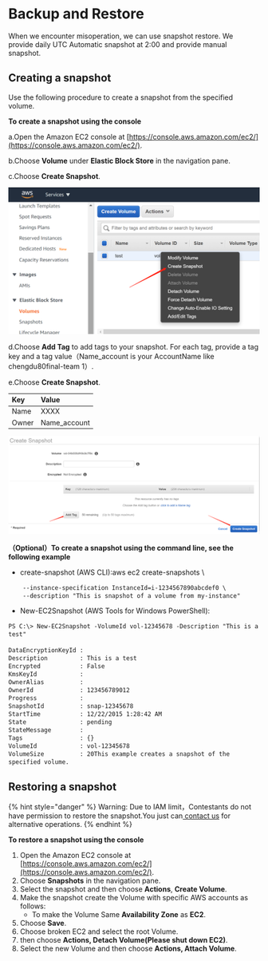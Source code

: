 # Backup and Restore

When we encounter misoperation, we can use snapshot restore. We provide daily UTC Automatic snapshot at 2:00 and provide manual snapshot.

## Creating a snapshot <a id="ebs-create-snapshot"></a>

Use the following procedure to create a snapshot from the specified volume.

**To create a snapshot using the console**

a.Open the Amazon EC2 console at [https://console.aws.amazon.com/ec2/](https://console.aws.amazon.com/ec2/).

b.Choose **Volume** under **Elastic Block Store** in the navigation pane.

c.Choose **Create Snapshot**.

![](../../.gitbook/assets/image%20%2865%29.png)

d.Choose **Add Tag** to add tags to your snapshot. For each tag, provide a tag key and a tag value（Name\_account is your AccountName like chengdu80final-team 1）.

e.Choose **Create Snapshot**.

| Key | Value |
| :--- | :--- |
| Name | XXXX |
| Owner | Name\_account |

![](../../.gitbook/assets/image%20%2866%29.png)

**（Optional）To create a snapshot using the command line, see the following example**

* create-snapshot \(AWS CLI\):aws ec2 create-snapshots \

```text
    --instance-specification InstanceId=i-1234567890abcdef0 \
    --description "This is snapshot of a volume from my-instance"
```

* New-EC2Snapshot \(AWS Tools for Windows PowerShell\):

```text
PS C:\> New-EC2Snapshot -VolumeId vol-12345678 -Description "This is a test"

DataEncryptionKeyId :
Description         : This is a test
Encrypted           : False
KmsKeyId            :
OwnerAlias          :
OwnerId             : 123456789012
Progress            :
SnapshotId          : snap-12345678
StartTime           : 12/22/2015 1:28:42 AM
State               : pending
StateMessage        :
Tags                : {}
VolumeId            : vol-12345678
VolumeSize          : 20This example creates a snapshot of the specified volume.
```

## Restoring a snapshot <a id="ebs-create-snapshot"></a>

{% hint style="danger" %}
Warning: Due to IAM limit，Contestants do not have permission to restore the snapshot.You just can[ contact us](../../tech-support/online-support.md) for alternative operations.
{% endhint %}

**To restore a snapshot using the console**

1. Open the Amazon EC2 console at [https://console.aws.amazon.com/ec2/](https://console.aws.amazon.com/ec2/).
2. Choose **Snapshots** in the navigation pane.
3. Select the snapshot and then choose **Actions**, **Create Volume**.
4. Make the snapshot create the Volume with specific AWS accounts as follows:
   * To make the Volume  Same **Availability Zone** as **EC2**.
5. Choose **Save**.
6. Choose broken EC2 and select the root Volume.
7. then choose **Actions, Detach Volume\(Please shut down EC2\)**.
8. Select the new Volume and then choose **Actions,  Attach Volume**.

